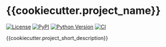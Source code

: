 # {{cookiecutter.project_name}}

[![License](https://img.shields.io/pypi/l/{{cookiecutter.project_name}}.svg?color=green)](https://github.com/{{cookiecutter.github_username}}/{{cookiecutter.project_name}}/raw/main/LICENSE)
[![PyPI](https://img.shields.io/pypi/v/{{cookiecutter.project_name}}.svg?color=green)](https://pypi.org/project/{{cookiecutter.project_name}})
[![Python Version](https://img.shields.io/pypi/pyversions/{{cookiecutter.project_name}}.svg?color=green)](https://python.org)
[![CI](https://github.com/{{cookiecutter.github_username}}/{{cookiecutter.project_name}}/actions/workflows/ci.yml/badge.svg)](https://github.com/{{cookiecutter.github_username}}/{{cookiecutter.project_name}}/actions/workflows/ci.yml)

{{cookiecutter.project_short_description}}
